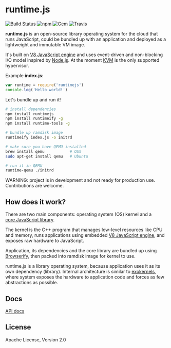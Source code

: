 # runtime.js

[![Build Status](https://travis-ci.org/runtimejs/runtime.svg?branch=master)](https://travis-ci.org/runtimejs/runtime) [![npm](https://img.shields.io/npm/v/runtimejs.svg)](https://www.npmjs.com/package/runtimejs) [![Gem](https://img.shields.io/badge/freenode-%23runtimejs-blue.svg)](https://freenode.net/) [![Travis](https://img.shields.io/badge/GITTER-JOIN_CHAT_%E2%86%92-1dce73.svg)](https://gitter.im/runtimejs/runtime)

__runtime.js__ is an open-source library operating system for the cloud that runs JavaScript, could be bundled up with an application and deployed as a lightweight and immutable VM image.

It's built on [V8 JavaScript engine](https://code.google.com/p/v8/) and uses event-driven and non-blocking I/O model inspired by [Node.js](https://nodejs.org/). At the moment [KVM](http://www.linux-kvm.org/page/Main_Page) is the only supported hypervisor.

Example **index.js**:

```js
var runtime = require('runtimejs')
console.log('Hello world!')
```

Let's bundle up and run it!

```bash
# install dependencies
npm install runtimejs
npm install runtimeify -g
npm install runtime-tools -g

# bundle up ramdisk image
runtimeify index.js -o initrd

# make sure you have QEMU installed
brew install qemu           # OSX
sudo apt-get install qemu   # Ubuntu

# run it in QEMU
runtime-qemu ./initrd
```

WARNING: project is in development and not ready for production use. Contributions are welcome.

## How does it work?

There are two main components: operating system (OS) kernel and a <a href="https://www.npmjs.com/package/runtimejs"><nobr>core JavaScript library</nobr></a>.

The kernel is the C++ program that manages low-level resources like CPU and memory, runs applications using embedded <a href="https://code.google.com/p/v8/"><nobr>V8 JavaScript engine</nobr></a>, and exposes raw hardware to JavaScript.

Application, its dependencies and the core library are bundled up using <a href="http://browserify.org/">Browserify</a>, then packed into ramdisk image for kernel to use.

runtime.js is a library operating system, because application uses it as its own dependency (library). Internal architecture is similar to [exokernels](https://en.wikipedia.org/wiki/Exokernel), where system exposes the hardware to application code and forces as few abstractions as possible.

## Docs

[API docs](https://github.com/runtimejs/runtime/wiki/API-docs)

License
----
Apache License, Version 2.0
